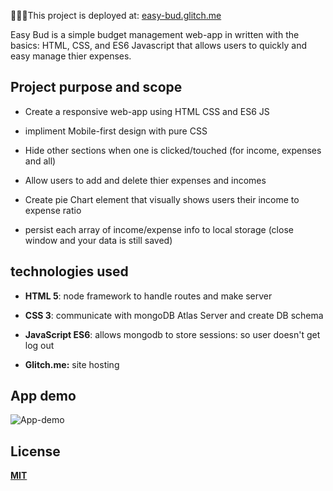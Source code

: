 🚀💪🏽This project is deployed at: [easy-bud.glitch.me](http://easy-bud.glitch.me/)


Easy Bud is a simple budget management web-app in written with the basics: HTML, CSS, and ES6 Javascript that allows users to quickly and easy manage thier expenses. 

  
## Project purpose and scope

- Create a responsive web-app using HTML CSS and ES6 JS 

- impliment Mobile-first design with pure CSS 

- Hide other sections when one is clicked/touched (for income, expenses and all)

- Allow users to add and delete thier expenses and incomes 

- Create pie Chart element that visually shows users their income to expense ratio

- persist each array of income/expense info to local storage (close window and your data is still saved)


## **technologies used**

- **HTML 5**: node framework to handle routes and make server

- **CSS 3**: communicate with mongoDB Atlas Server and create DB schema

- **JavaScript  ES6**: allows mongodb to store sessions: so user doesn't get log out

- **Glitch.me:** site hosting

  

## App demo

  ![App-demo](https://i.imgur.com/xcuoCQg.gif)

  


## **License**

  

**[MIT](https://choosealicense.com/licenses/mit/)**

